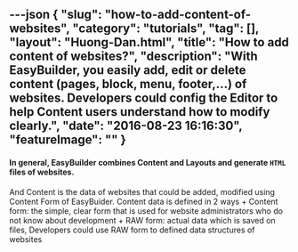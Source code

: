 ---json
{
    "slug": "how-to-add-content-of-websites",
    "category": "tutorials",
    "tag": [],
    "layout": "Huong-Dan.html",
    "title": "How to add content of websites?",
    "description": "With EasyBuilder, you easily add, edit or delete content (pages, block, menu, footer,...) of websites. Developers could config the Editor to help Content users understand how to modify clearly.",
    "date": "2016-08-23 16:16:30",
    "featureImage": ""
}
---
#### In general, EasyBuilder combines Content and Layouts and generate ```HTML``` files of websites.
And  Content is the data of websites that could be added, modified using Content Form of EasyBuider. Content data is defined in 2 ways
    + Content form: the simple, clear form that is used for website administrators who do not know about development
    + RAW form: actual data which is saved on files, Developers could use RAW form to defined data structures of websites

  